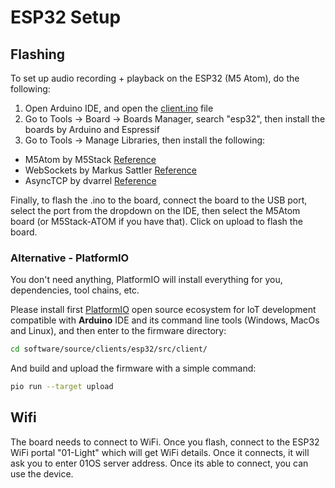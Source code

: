 # ESP32 Setup

## Flashing

To set up audio recording + playback on the ESP32 (M5 Atom), do the following:

1. Open Arduino IDE, and open the [client.ino](https://github.com/OpenInterpreter/01/blob/main/software/source/clients/esp32/src/client/client.ino) file
2. Go to Tools -> Board -> Boards Manager, search "esp32", then install the boards by Arduino and Espressif
3. Go to Tools -> Manage Libraries, then install the following:

- M5Atom by M5Stack [Reference](https://www.arduino.cc/reference/en/libraries/m5atom/)
- WebSockets by Markus Sattler [Reference](https://www.arduino.cc/reference/en/libraries/websockets/)
- AsyncTCP by dvarrel [Reference](https://github.com/dvarrel/AsyncTCP)

Finally, to flash the .ino to the board, connect the board to the USB port, select the port from the dropdown on the IDE, then select the M5Atom board (or M5Stack-ATOM if you have that). Click on upload to flash the board.

### Alternative - PlatformIO

You don't need anything, PlatformIO will install everything for you, dependencies, tool chains, etc.

Please install first [PlatformIO](http://platformio.org/) open source ecosystem for IoT development compatible with **Arduino** IDE and its command line tools (Windows, MacOs and Linux), and then enter to the firmware directory:

```bash
cd software/source/clients/esp32/src/client/
``` 

And build and upload the firmware with a simple command:

```bash
pio run --target upload
``` 

## Wifi

The board needs to connect to WiFi. Once you flash, connect to the ESP32 WiFi portal "01-Light" which will get WiFi details. Once it connects, it will ask you to enter 01OS server address. Once its able to connect, you can use the device.
